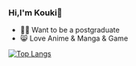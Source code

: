 ### Hi,I'm Kouki👋

- 👨‍🎓 Want to be a postgraduate
- 😸 Love Anime & Manga & Game

[![Top Langs](https://github-readme-stats.vercel.app/api/top-langs/?username=koukihk&layout=compact)](https://github.com/anuraghazra/github-readme-stats)
